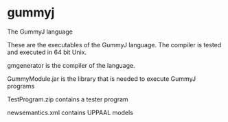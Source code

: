 # gummyj
The GummyJ language

These are the executables of the GummyJ language. The compiler is tested and executed in 64 bit Unix. 

gmgenerator is the compiler of the language.

GummyModule.jar is the library that is needed to execute GummyJ programs

TestProgram.zip contains a tester program

newsemantics.xml contains UPPAAL models
